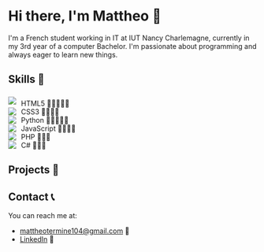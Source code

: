 # Hi there, I'm Mattheo 👋
I'm a French student working in IT at IUT Nancy Charlemagne, currently in my 3rd year of a computer Bachelor. I'm passionate about programming and always eager to learn new things.

## Skills 🚀

<div style="display: flex; align-items: center;">
    <img src="https://img.icons8.com/color/48/000000/html-5.png"/> 
    <span style="margin-left: 10px; text-align: center;  padding-top: 10px;">HTML5 🌟🌟🌟🌟🌟</span>
</div>

<div style="display: flex; align-items: center;">
    <img src="https://img.icons8.com/color/48/000000/css3.png"/> 
    <span style="margin-left: 10px; text-align: center;">CSS3 🌟🌟🌟🌟</span>
</div>

<div style="display: flex; align-items: center;">
    <img src="https://img.icons8.com/color/48/000000/python.png"/> 
    <span style="margin-left: 10px; text-align: center;">Python 🌟🌟🌟🌟🌟</span>
</div>

<div style="display: flex; align-items: center;">
    <img src="https://img.icons8.com/color/48/000000/javascript.png"/> 
    <span style="margin-left: 10px; text-align: center;">JavaScript 🌟🌟🌟🌟</span>
</div>

<div style="display: flex; align-items: center;">
    <img src="https://img.icons8.com/color/48/000000/php.png"/> 
    <span style="margin-left: 10px; text-align: center;">PHP 🌟🌟🌟</span>
</div>

<div style="display: flex; align-items: center;">
    <img src="https://img.icons8.com/color/48/000000/c-sharp-logo.png"/> 
    <span style="margin-left: 10px; text-align: center;">C# 🌟🌟🌟</span>
</div>

## Projects 📂

<!-- - [Project 1](https://github.com/username/project1) - Description of project 1.
- [Project 2](https://github.com/username/project2) - Description of project 2.
- [Project 3](https://github.com/username/project3) - Description of project 3. -->

## Contact 📞

You can reach me at:

- [mattheotermine104@gmail.com](mailto:mattheotermine104@gmail.com) 📧
- [LinkedIn](www.linkedin.com/in/mattheo-termine-a6918522b) 💼
